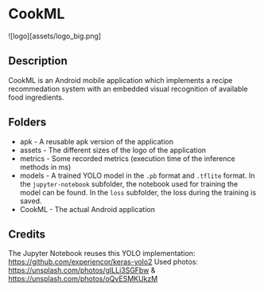 # CookML

![logo][assets/logo_big.png]

## Description

CookML is an Android mobile application which implements a recipe recommedation system with an embedded visual recognition of available food ingredients.

## Folders
- apk - A reusable apk version of the application
- assets - The different sizes of the logo of the application
- metrics - Some recorded metrics (execution time of the inference methods in ms)
- models - A trained YOLO model in the `.pb` format and `.tflite` format. In the `jupyter-notebook` subfolder, the notebook used for training the model can be found. In the `loss` subfolder, the loss during the training is saved.
- CookML - The actual Android application

## Credits
The Jupyter Notebook reuses this YOLO implementation: https://github.com/experiencor/keras-yolo2
Used photos: https://unsplash.com/photos/gILLi3SGFbw & https://unsplash.com/photos/oQvESMKUkzM
